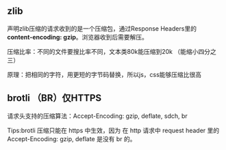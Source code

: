 ## zlib

声明zlib压缩的请求收到的是一个压缩包，通过Response Headers里的 **content-encoding: gzip**。浏览器收到后需要解压。

压缩比率：不同的文件要搜比率不同，文本类80k能压缩到20k （能缩小四分之三）



原理：把相同的字符，用更短的字节码替换，所以js，css能够压缩比很高



## brotli （BR）仅HTTPS

请求头支持的压缩算法：Accept-Encoding: gzip, deflate, sdch, br



Tips:brotli 压缩只能在 https 中生效，因为 在 http 请求中 request header 里的 Accept-Encoding: gzip, deflate 是没有 br 的。



